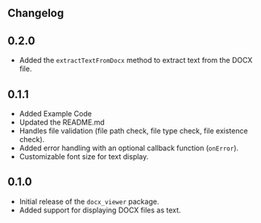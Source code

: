 ## Changelog

## 0.2.0
- Added the `extractTextFromDocx` method to extract text from the DOCX file.

## 0.1.1
- Added Example Code 
- Updated the README.md
- Handles file validation (file path check, file type check, file existence check). 
- Added error handling with an optional callback function (`onError`). 
- Customizable font size for text display.

## 0.1.0
- Initial release of the `docx_viewer` package. 
- Added support for displaying DOCX files as text. 

